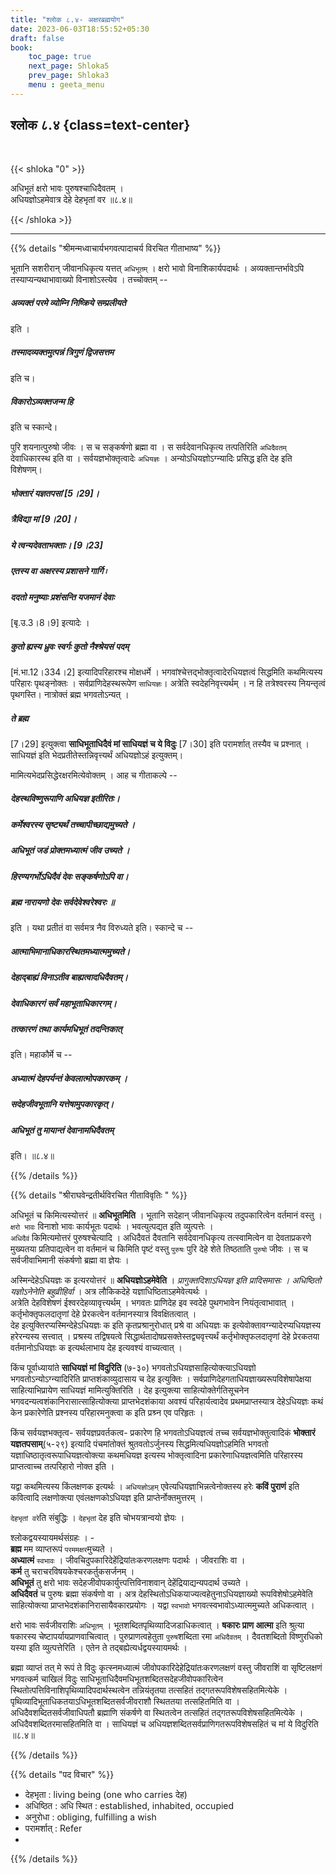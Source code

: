 ```yaml
---
title: "श्लोक ८.४- अक्षरब्रह्मयोग"
date: 2023-06-03T18:55:52+05:30
draft: false
book:
    toc_page: true
    next_page: Shloka5
    prev_page: Shloka3
    menu : geeta_menu
---
```



## श्लोक ८.४ {class=text-center}

<br/>

{{< shloka  "0"  >}}

अधिभूतं क्षरो भावः पुरुषश्चाधिदैवतम् ।  
अधियज्ञोऽहमेवात्र देहे देहभृतां वर ॥८.४॥

{{< /shloka >}}

---


{{% details "श्रीमन्मध्वाचार्यभगवत्पादाचर्य विरचित  गीताभाष्य" %}}

भूतानि सशरीरान् जीवानधिकृत्य यत्तत् `अधिभूतम्` । 
क्षरो भावो विनाशिकार्यपदार्थः । अव्यक्तान्तर्भावेऽपि तस्याप्यन्यथाभावाख्यो विनाशोऽस्त्येव । 
तच्चोक्तम् -- 
##### अव्यक्तं परमे व्योम्नि निष्क्रिये सम्प्रलीयते 
इति । 
##### तस्मादव्यक्तमुत्पन्नं त्रिगुणं द्विजसत्तम 
इति च। 
##### विकारोऽव्यक्तजन्म हि 
इति च स्कान्दे।   

पुरि शयनात्पुरुषो जीवः । स च सङ्कर्षणो ब्रह्मा वा । 
स सर्वदेवानधिकृत्य तत्पतिरिति `अधिदैवतम्` देवाधिकारस्थ इति वा । 
सर्वयज्ञभोक्तृत्वादेः `अधियज्ञः` । अन्योऽधियज्ञोऽग्न्यादिः प्रसिद्ध इति देह 
इति विशेषणम्।   
##### भोक्तारं यज्ञतपसां [5।29]।  
##### त्रैविद्या मां [9।20]।  
##### ये त्वन्यदेवताभक्ताः। [9।23]   
##### एतस्य वा अक्षरस्य प्रशासने गार्गि ৷  
##### ददतो मनुष्याः प्रशंसन्ति यजमानं देवाः  
[बृ.उ.3।8।9] इत्यादेः ।  
##### कुतो ह्यस्य ध्रुवः स्वर्गः कुतो नैश्श्रेयसं पदम् 
[मं.भा.12।334।2] इत्यादिपरिहारश्च मोक्षधर्मे । 
भगवांश्चेत्तद्भोक्तृत्वादेरधियज्ञत्वं सिद्धमिति कथमित्यस्य परिहारः पृथङ्नोक्तः । 
सर्वप्राणिदेहस्थरूपेण `साधियज्ञः`। अत्रेति स्वदेहनिवृत्त्यर्थम् । 
न हि तत्रेश्वरस्य नियन्तृत्वं पृथगस्ति। नात्रोक्तं ब्रह्म 
भगवतोऽन्यत् । 
##### ते ब्रह्म 
[7।29] इत्युक्त्वा 
**साधिभूताधिदैवं मां साधियज्ञं च ये विदुः** [7।30] इति 
परामर्शात् तस्यैव च प्रश्नात् । साधियज्ञं इति 
भेदप्रतीतेस्तन्निवृत्त्यर्थं अधियज्ञोऽहं इत्युक्तम्।   

मामित्यभेदप्रसिद्धेरक्षरमित्येवोक्तम् । आह च गीताकल्पे -- 
##### देहस्थविष्णुरूपाणि अधियज्ञ इतीरितः। 
##### कर्मेश्वरस्य सृष्ट्यर्थं तच्चापीच्छाद्यमुच्यते । 
##### अधिभूतं जडं प्रोक्तमध्यात्मं जीव उच्यते । 
##### हिरण्यगर्भोऽधिदैवं देवः सङ्कर्षणोऽपि वा। 
##### ब्रह्म नारायणो देवः सर्वदेवेश्वरेश्वरः ॥ 
इति । यथा प्रतीतं वा सर्वमत्र नैव विरुध्यते इति। 
स्कान्दे च -- 
##### आत्माभिमानाधिकारस्थितमध्यात्ममुच्यते। 
##### देहाद्बाह्यं विनाऽतीव बाह्यत्वादधिदैवतम्। 
##### देवाधिकारगं सर्वं महाभूताधिकारगम्। 
##### तत्कारणं तथा कार्यमधिभूतं तदन्तिकात् 
इति। महाकौर्मे च -- 
##### अध्यात्मं देहपर्यन्तं केवलात्मोपकारकम् । 
##### सदेहजीवभूतानि यत्तेषामुपकारकृत्। 
##### अधिभूतं तु मायान्तं देवानामधिदैवतम् 
इति। ॥८.४॥

{{% /details %}}


{{% details "श्रीराघवेन्द्रतीर्थविरचित गीताविवृतिः " %}}

अधिभूतं च किमित्यस्योत्तरं ॥ **अधिभूतमिति** । भूतानि 
सदेहान्‌ जीवानधिकृत्य तदुपकारित्वेन वर्तमानं वस्तु । `क्षरो भावः` विनाशो 
भावः कार्यभूतः पदार्थः । भवत्युत्पद्यत इति व्युत्पत्तेः ।  
`अधिदैवं` किमित्यमोत्तरं पुरुषश्चेत्यादि । अधिदैवतं दैवतानि सर्वदेवानधिकृत्य 
तत्स्वामित्वेन वा देवताप्रकरणे मुख्यतया प्रतिपाद्यत्वेन वा वर्तमानं च 
किमिति पृष्टं वस्तु `पुरुषः` पुरि देहे शेते तिष्ठताति `पुरुषो` जीवः । 
स च सर्वजीवाभिमानी संकर्षणो ब्रह्मा वा ज्ञेयः ।  

अस्मिन्देहेऽधियज्ञः क इत्यरयोत्तरं ॥ **अधियज्ञोऽहमेवेति** । 
*प्रागुक्तदिशाऽधियज्ञ इति प्रादिसमासः । अधिष्ठितो यज्ञोऽनेनेति बहुव्रीहिर्वा* । 
अत्र लौकिकदेहे यज्ञाधिष्ठिताऽहमेवेत्यर्थः ।  
अत्रेति देहविशेषणं ईश्वरदेहव्यावृत्त्यर्थम्‌ । भगवतः प्राणिदेह इव स्वदेहे पुथगभावेन 
नियंतृत्वाभावात्‌ । कर्तृभोक्तृफलदातृणां देहे प्रेरकत्वेन 
वर्तमानस्यात्र विवक्षितत्वात्‌ ।   
देह इत्युक्तिरप्यस्मिन्देहेऽधियज्ञः क इति कृतप्रश्रानुरोधात्‌ प्रश्रे वा 
अधियज्ञः क इत्येवोक्तावग्न्यादेरप्यधियज्ञस्य हरेरन्यस्य सत्त्वात्‌ । 
प्रश्रस्य तद्विषयत्वे सिद्धार्थतादोषप्रसक्तेस्तद्व्यवृत्त्यर्थं 
कर्तृभोक्तृफलदातृणां देहे प्रेरकतया वर्तमानोऽधियज्ञः क इत्यर्थलाभाय देह 
इत्यवश्यं वाच्यत्वात्‌ ।   

किंच पूर्वाध्यायांते **साधियज्ञं मां विदुरिति** (७-३०) भगवतोऽधियज्ञसाहित्योक्त्याऽधियज्ञो 
भगवतोऽन्योऽग्न्यादिरिति प्राप्तशंकाव्युदासाय च देह इत्युक्तिः । 
सर्वप्राणिदेहगताधियज्ञाख्यरूपविशेषापेक्षया  साहित्याभिप्रायेण साधियज्ञं 
मामित्युक्तिरिति । देह इत्युक्त्या साहित्योक्तेर्गतिसूचनेन
भगवदन्यत्वशंकानिरासात्साहित्योक्त्या प्राप्तभेदशंकाया अवश्यं परिहार्यत्वादेव
प्रथमप्राप्तस्यात्र देहेऽधियज्ञः कथं केन प्रकारेणेति प्रश्नस्य परिहारमनुक्त्वा
क इति प्रश्र्न एव परिहृतः ।  

किंच सर्वयज्ञभक्तृत्व- सर्वयज्ञप्रवर्तकत्व- प्रकारेण हि भगवतोऽधियज्ञत्वं तच्च सर्वयज्ञभोक्तुत्वादिकं **भोक्तारं यज्ञतपसाम्**(५-२९) इत्यादि पंचमांतोक्तं 
श्रुतवतोऽर्जुनस्य सिद्धमित्यधियज्ञोऽहमिति भगवतो यज्ञाधिष्ठातृत्वरूपाधियज्ञत्वोक्त्या 
कथमधियज्ञ इत्यस्य भोक्तृत्वादिना प्रकारेणाधियज्ञत्वमिति परिहारस्य
प्राप्तत्वाच्च तत्परिहारो नोक्त इति ।   

यद्वा कथमित्यस्य किंलक्षणक इत्यर्थः । 
`अधियज्ञोऽहम्` एवेत्यधियज्ञाभिन्नत्वेनोक्तस्य हरेः **कविं पुराणं**
इति कवित्वादि लक्षणोक्त्या एवंलक्षणकोऽधियज्ञ इति प्राप्तेर्नोक्तमुत्तरम्‌ ।  

`देहभृतां वरे`ति संबुद्धिः । `देहभृतां` देह इति चोभयत्रान्वयो ज्ञेयः ।  

श्लोकद्वयस्यायमर्थसंग्रहः । -   
**ब्रह्म** मम व्याप्तरूपं `परममक्षर`मुच्यते ।  
**अध्यात्मं** `स्वभावः` । जीवचिदुपकारिदेहेंद्रियांतःकरणलक्षणः पदार्थः । 
जीवराशिः वा ।  
**कर्म** तु चराचरविषयकेश्चरकर्तुकसर्जनम्‌ ।  
**अधिभूतं** तु क्षरो भावः सदेहजीवोपकार्युत्त्पत्तिविनाशवान्‌ 
देहेंद्रियाद्यन्यपदार्थ उच्यते ।  
**अधिदैवतं** च पुरुषः ब्रह्मा संकर्षणो वा । 
अत्र देहस्थितोऽधिकयाज्यत्वहेतुनाऽधियज्ञाख्यो 
रूपविशेषोऽहमेवेति साहित्योक्त्या प्राप्तभेदशंकानिरासायैवकारप्रयोगः । 
यद्वा `स्वभावो` भगवत्स्वभावोऽध्यात्ममुच्यते अधिकत्वात्‌ ।  

क्षरो भावः सर्वजीवराशिः `अधिभूतम्‌` । भूतशब्दितपृथिव्यादिजडाधिकत्वात्‌ । 
**षकारः प्राण आत्मा** इति श्रुत्या षकारस्य चेष्टापर्यायप्राणवाचित्वात्‌ । 
पुरुप्राणत्वहेतुता `पुरुष`शब्दिता रमा `अधिदैवतम्‌` । 
दैवतशब्दितो विष्णुरधिको यस्या इति व्युत्पत्तेरिति । एतेन ते तद्बह्येत्यर्धद्वयस्यायमर्थः ।  

ब्रह्मा व्याप्तं तत्‌ मे रूपं ते विदुः कृत्स्नमध्यात्मं जीवोपकारिदेहेद्रियांतःकरणलक्षणं 
वस्तु जीवराशिं वा सृष्टिलक्षणं भगवत्कर्म चाखिलं 
विदुः साधिभूताधिदैवमधिभूतशब्दितसदेहजीवोपकारित्वेन 
स्थितोत्पत्तिविनाशिपृथिव्यादिपदार्थस्थत्वेन तन्नियंतृतया तत्सहितं 
तद्गतरूपविशेषसहितमित्येके । पृथिव्यादिभूताधिकतयाऽधिभूतशब्दितसर्वजीवराशौ 
स्थिततया तत्सहितमिति वा । अधिदैवशब्दितसर्वजीवाधिपतौ ब्रह्माणि संकर्षणे वा 
स्थितत्वेन तत्सहितं तद्गतरूपविशेषसहितमित्येके । अधिदैवशब्दितरमासहितमिति वा । 
साधियज्ञं च अधियज्ञशब्दितसर्वप्राणिगतरूपविशेषसहितं च मां ये विदुरिति ॥८.४॥

{{% /details %}}



{{% details "पद विचार" %}}

- देहभृता : living being (one who carries देह)
- अधिष्ठित : अधि स्थित : established, inhabited, occupied
- अनुरोधा :  obliging, fulfilling a wish
- परामर्शात् : Refer
- 

{{% /details %}}
